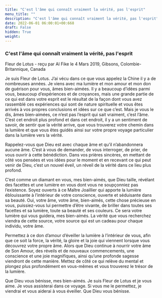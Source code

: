 ```yaml
---
title: "C'est l'âme qui connaît vraiment la vérité, pas l'esprit"
menu_title: ""
description: "C'est l'âme qui connaît vraiment la vérité, pas l'esprit"
date: 2022-06-01 06:00:01+00:668
draft: False
hidden: True
weight:
---
```

### C'est l'âme qui connaît vraiment la vérité, pas l'esprit

Fleur de Lotus - reçu par Al Fike le 4 Mars 2019, Gibsons, Colombie-Britannique, Canada

Je suis Fleur de Lotus. J’ai vécu dans ce que vous appelez la Chine il y a de nombreuses années. Je viens avec ma lumière et mon amour et mon don de guérison pour vous, âmes bien-aimées. Il y a beaucoup d’idées parmi vous, beaucoup d’expériences et de croyances, mais une grande partie de ce qui est dans votre esprit est le résultat de la façon dont vous avez rassemblé ces expériences qui sont de nature spirituelle et vous êtes arrivés à vos propres conclusions et idées sur ce que c’est. Mais je vous le dis, âmes bien-aimées, ce n’est pas l’esprit qui sait vraiment, c’est l’âme. C’est cet endroit plus profond et dans cet endroit, il y a un sentiment de savoir, de sentir que la vérité arrive, que vous trouverez votre chemin dans la lumière et que vous êtes guidés ainsi sur votre propre voyage particulier dans la lumière vers la vérité.

Rappelez-vous que Dieu est avec chaque âme et qu’il n’abandonnera aucune âme. C’est à vous de demander, de vous interroger, de prier, de vous ouvrir à cette bénédiction. Dans vos prières sincères, en mettant de côté vos pensées et vos idées pour le moment et en recevant ce qui peut venir de Dieu, c’est un nouvel éveil, un réveil de la vérité dans ce lieu plus profond.

C’est comme un diamant en vous, mes bien-aimés, que Dieu taille, révélant des facettes et une lumière en vous dont vous ne soupçonniez pas l’existence. Soyez ouverts à ce Maître Joaillier qui apporte la lumière éblouissante à l’intérieur de votre conscience, ouverte et séduisante dans sa beauté. Oui, votre âme, votre âme, bien-aimés, cette chose précieuse en vous, puissiez-vous lui permettre d’être vivante, de briller dans toutes ses facettes et sa lumière, toute sa beauté et ses couleurs. Ce sera votre lumière qui vous guidera, mes bien-aimés. La vérité que vous recherchez viendra de cette source, votre source qui est un cadeau pour chaque individu, votre âme.

Permettez à ce don d’amour d’éveiller la lumière à l’intérieur de vous, afin que ce soit la force, la vérité, la gloire et la joie qui viennent lorsque vous découvrez votre propre âme. Alors que Dieu continue à nourrir votre âme de Son Amour, des réveils et de nouveaux commencements, une conscience et une joie magnifiques, ainsi qu’une profonde sagesse viendront de cette manière. Mettez de côté ce qui relève du mental et plongez plus profondément en vous-mêmes et vous trouverez le trésor de la lumière.

Que Dieu vous bénisse, mes bien-aimés. Je suis Fleur de Lotus et je vous aime. Je vous assisterai dans ce voyage. Si vous me le permettez, je viendrai et vous aiderai à vous éveiller. Que Dieu vous bénisse.





